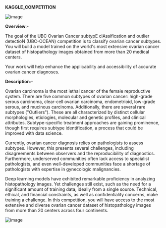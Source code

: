**KAGGLE_COMPETITION**

![image](https://github.com/nithish-007/Deep_Learning_Projects/assets/67156287/69d9149c-5772-4fe0-a56c-cfe3e7b73484)


**Overview**:-

The goal of the UBC Ovarian Cancer subtypE clAssification and outlier detectioN (UBC-OCEAN) competition is to classify ovarian cancer subtypes. You will build a model trained on the world's most extensive ovarian cancer dataset of histopathology images obtained from more than 20 medical centers.

Your work will help enhance the applicability and accessibility of accurate ovarian cancer diagnoses.

**Description**:-

Ovarian carcinoma is the most lethal cancer of the female reproductive system. There are five common subtypes of ovarian cancer: high-grade serous carcinoma, clear-cell ovarian carcinoma, endometrioid, low-grade serous, and mucinous carcinoma. Additionally, there are several rare subtypes ("Outliers"). These are all characterized by distinct cellular morphologies, etiologies, molecular and genetic profiles, and clinical attributes. Subtype-specific treatment approaches are gaining prominence, though first requires subtype identification, a process that could be improved with data science.

Currently, ovarian cancer diagnosis relies on pathologists to assess subtypes. However, this presents several challenges, including disagreements between observers and the reproducibility of diagnostics. Furthermore, underserved communities often lack access to specialist pathologists, and even well-developed communities face a shortage of pathologists with expertise in gynecologic malignancies.

Deep learning models have exhibited remarkable proficiency in analyzing histopathology images. Yet challenges still exist, such as the need for a significant amount of training data, ideally from a single source. Technical, ethical, and financial constraints, as well as confidentiality concerns, make training a challenge. In this competition, you will have access to the most extensive and diverse ovarian cancer dataset of histopathology images from more than 20 centers across four continents.

![image](https://github.com/nithish-007/Deep_Learning_Projects/assets/67156287/ff8b00ee-e62c-48a2-9480-2d573c8097ff)
